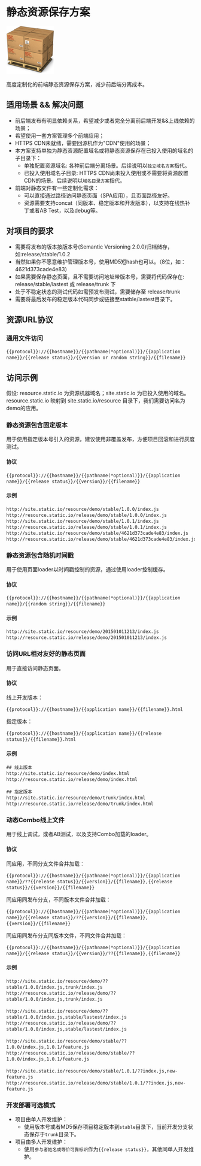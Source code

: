 # 静态资源保存方案

![静态资源保存方案](./icon.png)

高度定制化的前端静态资源保存方案，减少前后端分离成本。

## 适用场景 && 解决问题

- 前后端发布有明显依赖关系，希望减少或者完全分离前后端开发&&上线依赖的场景；
- 希望使用一套方案管理多个前端应用；
- HTTPS CDN未就绪，需要回源机作为"CDN"使用的场景；
- 本方案支持单独为静态资源配置域名或将静态资源保存在已投入使用的域名的子目录下：
    - 单独配置资源域名: 各种前后端分离场景。后续说明以```独立域名方案```指代。
    - 已投入使用域名子目录: HTTPS CDN尚未投入使用或不需要将资源放置CDN的场景。后续说明以```域名目录方案```指代。
- 前端对静态文件有一些定制化需求：
    - 可以直接通过路径访问静态页面（SPA应用），且页面路径友好。
    - 资源需要支持concat（同版本、稳定版本和开发版本），以支持在线热补丁或者AB Test，以及debug等。

## 对项目的要求

- 需要将发布的版本按版本号(Semantic Versioning 2.0.0)归档储存，如:release/stable/1.0.2
- 当然如果你不愿意维护管理版本号，使用MD5短hash也可以。（8位，如：4621d373cade4e83）
- 如果需要保存静态页面，且不需要访问地址带版本号，需要将代码保存在: release/stable/lastest 或 release/trunk 下
- 处于不稳定状态的测试代码如需预发布测试，需要储存至 release/trunk
- 需要将最后发布的稳定版本代码同步或链接至statble/lastest目录下。

## 资源URL协议

### 通用文件访问

```
{{protocol}}://{{hostname}}/{{pathname(*optional)}}/{{application name}}/{{release status}}/{{version or random string}}/{{filename}}
```

## 访问示例

假设: resource.static.io 为资源机器域名；site.static.io 为已投入使用的域名。
resource.static.io 映射到 site.static.io/resource 目录下，我们需要访问名为demo的应用。

### 静态资源包含固定版本

用于使用指定版本号引入的资源，建议使用非覆盖发布，方便项目回滚和进行灰度测试。

#### 协议

```
{{protocol}}://{{hostname}}/{{pathname(*optional)}}/{{application name}}/{{release status}}/{{version}}/{{filename}}
```

#### 示例

```
http://site.static.io/resource/demo/stable/1.0.0/index.js
http://resource.static.io/release/demo/stable/1.0.0/index.js
http://site.static.io/resource/demo/stable/1.0.1/index.js
http://resource.static.io/release/demo/stable/1.0.1/index.js
http://site.static.io/resource/demo/stable/4621d373cade4e83/index.js
http://resource.static.io/release/demo/stable/4621d373cade4e83/index.js
```

### 静态资源包含随机时间戳

用于使用页面loader以时间戳控制的资源，通过使用loader控制缓存。

#### 协议

```
{{protocol}}://{{hostname}}/{{pathname(*optional)}}/{{application name}}/{{random string}}/{{filename}}
```

#### 示例

```
http://site.static.io/resource/demo/201501011213/index.js
http://resource.static.io/release/demo/201501011213/index.js
```

### 访问URL相对友好的静态页面

用于直接访问静态页面。

#### 协议

线上开发版本：

```
{{protocol}}://{{hostname}}/{{application name}}/{{filename}}.html
```

指定版本：

```
{{protocol}}://{{hostname}}/{{application name}}/{{release status}}/{{filename}}.html
```

#### 示例

```
## 线上版本
http://site.static.io/resource/demo/index.html
http://resource.static.io/release/demo/index.html

## 指定版本
http://site.static.io/resource/demo/trunk/index.html
http://resource.static.io/release/demo/trunk/index.html
```

### 动态Combo线上文件

用于线上调试，或者AB测试，以及支持Combo加载的loader。

#### 协议

同应用，不同分支文件合并加载：

```
{{protocol}}://{{hostname}}/{{pathname(*optional)}}/{{application name}}/??{{release status}}/{{version}}/{{filename}},{{release status}}/{{version}}/{{filename}}
```

同应用同发布分支，不同版本文件合并加载：

```
{{protocol}}://{{hostname}}/{{pathname(*optional)}}/{{application name}}/{{release status}}/??{{version}}/{{filename}},{{version}}/{{filename}}
```

同应用同发布分支同版本文件，不同文件合并加载：

```
{{protocol}}://{{hostname}}/{{pathname(*optional)}}/{{application name}}/{{release status}}/{{version}}/??{{filename}},{{filename}}
```

#### 示例

```
http://site.static.io/resource/demo/??stable/1.0.0/index.js,trunk/index.js
http://resource.static.io/release/demo/??stable/1.0.0/index.js,trunk/index.js

http://site.static.io/resource/demo/??stable/1.0.0/index.js,stable/lastest/index.js
http://resource.static.io/release/demo/??stable/1.0.0/index.js,stable/lastest/index.js

http://site.static.io/resource/demo/stable/??1.0.0/index.js,1.0.1/feature.js
http://resource.static.io/release/demo/stable/??1.0.0/index.js,1.0.1/feature.js

http://site.static.io/resource/demo/stable/1.0.1/??index.js,new-feature.js
http://resource.static.io/release/demo/stable/1.0.1/??index.js,new-feature.js
```

### 开发部署可选模式

- 项目由单人开发维护：
    - 使用版本号或者MD5保存项目稳定版本到```stable```目录下，当前开发分支状态保存于```trunk```目录下。
- 项目由多人开发维护：
    - 使用```参与者姓名或等价可靠标识```作为```{{release status}}```，其他同单人开发维护。


